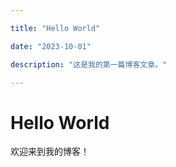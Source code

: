 ```yaml
---

title: "Hello World"

date: "2023-10-01"

description: "这是我的第一篇博客文章。"

---
```


# Hello World

欢迎来到我的博客！
